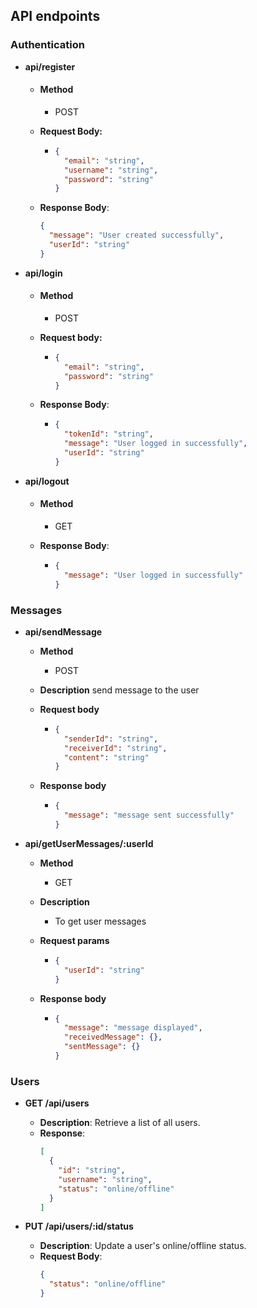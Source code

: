 ## API endpoints

### Authentication

- **api/register**

  - #### Method

    - POST

  - **Request Body:**

    - ```json
      {
        "email": "string",
        "username": "string",
        "password": "string"
      }
      ```

  - **Response Body**:

    ```json
    {
      "message": "User created successfully",
      "userId": "string"
    }
    ```

- **api/login**

  - #### Method

    - POST

  - **Request body:**

    - ```json
      {
        "email": "string",
        "password": "string"
      }
      ```

  - **Response Body**:

    - ```json
      {
        "tokenId": "string",
        "message": "User logged in successfully",
        "userId": "string"
      }
      ```

- **api/logout**

  - #### Method

    - GET

  - **Response Body**:

    - ```json
      {
        "message": "User logged in successfully"
      }
      ```

### Messages

- **api/sendMessage**

  - **Method**
    - POST
  - **Description** send message to the user

  - **Request body**

    - ```json
      {
        "senderId": "string",
        "receiverId": "string",
        "content": "string"
      }
      ```

  - **Response body**
    - ```json
      {
        "message": "message sent successfully"
      }
      ```

- **api/getUserMessages/:userId**

  - **Method**
    - GET
  - **Description**

    - To get user messages

  - **Request params**

    - ```json
      {
        "userId": "string"
      }
      ```

  - **Response body**
    - ```json
      {
        "message": "message displayed",
        "receivedMessage": {},
        "sentMessage": {}
      }
      ```

### Users

- **GET /api/users**

  - **Description**: Retrieve a list of all users.
  - **Response**:
    ```json
    [
      {
        "id": "string",
        "username": "string",
        "status": "online/offline"
      }
    ]
    ```

- **PUT /api/users/:id/status**

  - **Description**: Update a user's online/offline status.
  - **Request Body**:
    ```json
    {
      "status": "online/offline"
    }
    ```
